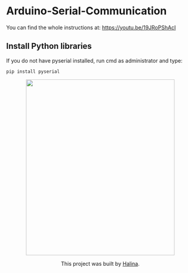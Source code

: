 # Arduino-Serial-Communication
You can find the whole instructions at: https://youtu.be/19JRoPShAcI
## Install Python libraries
If you do not have pyserial installed, run cmd as administrator and type:
```
pip install pyserial
```
<div style="text-align:center"><img src="https://user-images.githubusercontent.com/65724763/118090678-20ccf200-b3ca-11eb-8a9d-3e5ede9c0b41.png" width="397.5" height="472.5" />

This project was built by [Halina](https://www.youtube.com/channel/UCG0h6r6T1joRASO29JV9qMQ).
